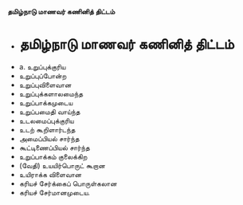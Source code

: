 **தமிழ்நாடு மாணவர் கணினித் திட்டம்**
- # தமிழ்நாடு மாணவர் கணினித் திட்டம்
- a. உறுப்புக்குரிய
- உறுப்புப்போன்ற
- உறுப்புவிளைவான
- உறுப்புக்களாலமைந்த
- உறுப்பாக்கமுடைய
- உறுப்பமைதி வாய்ந்த
- உடலமைப்புக்குரிய
- உடற் கூறிளார்டந்த
- அமைப்பியல் சார்ந்த
- கூட்டிணைப்பியல் சார்ந்த
- உறுப்பாக்கம் குலைக்கிற
- (வேதி) உயயிர்பொருட் கூறான
- உயிராக்க விளைவான
- கரியச் சேர்க்கைப் பொருள்கலான
- கரியச் சேர்மானமுடைய.

